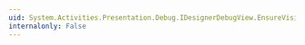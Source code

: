 ```yaml
---
uid: System.Activities.Presentation.Debug.IDesignerDebugView.EnsureVisible(System.Activities.Debugger.SourceLocation)
internalonly: False
---
```

